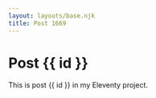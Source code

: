 ```yaml
---
layout: layouts/base.njk
title: Post 1669
---
```


# Post {{ id }}

This is post {{ id }} in my Eleventy project.
